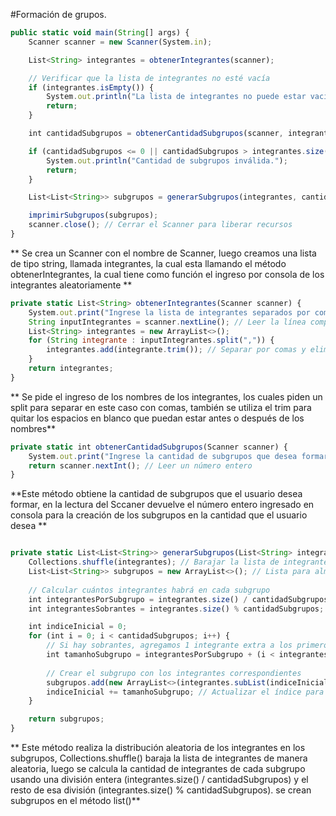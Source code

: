 #Formación de grupos.

```javascript
public static void main(String[] args) {
    Scanner scanner = new Scanner(System.in);

    List<String> integrantes = obtenerIntegrantes(scanner);

    // Verificar que la lista de integrantes no esté vacía
    if (integrantes.isEmpty()) {
        System.out.println("La lista de integrantes no puede estar vacía.");
        return;
    }

    int cantidadSubgrupos = obtenerCantidadSubgrupos(scanner, integrantes.size());

    if (cantidadSubgrupos <= 0 || cantidadSubgrupos > integrantes.size()) {
        System.out.println("Cantidad de subgrupos inválida.");
        return;
    }

    List<List<String>> subgrupos = generarSubgrupos(integrantes, cantidadSubgrupos);

    imprimirSubgrupos(subgrupos);
    scanner.close(); // Cerrar el Scanner para liberar recursos
}

```

** Se crea un Scanner con el nombre de Scanner, luego creamos una lista de tipo string, llamada integrantes, la cual esta llamando el método obtenerIntegrantes, la cual tiene como función el ingreso por consola de los integrantes aleatoriamente **

```javascript
private static List<String> obtenerIntegrantes(Scanner scanner) {
    System.out.print("Ingrese la lista de integrantes separados por coma: ");
    String inputIntegrantes = scanner.nextLine(); // Leer la línea completa
    List<String> integrantes = new ArrayList<>();
    for (String integrante : inputIntegrantes.split(",")) {
        integrantes.add(integrante.trim()); // Separar por comas y eliminar espacios extras
    }
    return integrantes;
}
```

** Se pide el ingreso de los nombres de los integrantes, los cuales piden un split para separar en este caso con comas, también se utiliza el trim para quitar los espacios en blanco que puedan estar antes o después de los nombres**
``` javascript  
private static int obtenerCantidadSubgrupos(Scanner scanner) {
    System.out.print("Ingrese la cantidad de subgrupos que desea formar: ");
    return scanner.nextInt(); // Leer un número entero
}
```
**Este método obtiene la cantidad de subgrupos que el usuario desea formar, en la lectura del Sccaner devuelve el número entero ingresado en consola para la creación de los subgrupos en la cantidad que el usuario desea
**
``` javascript 

private static List<List<String>> generarSubgrupos(List<String> integrantes, int cantidadSubgrupos) {
    Collections.shuffle(integrantes); // Barajar la lista de integrantes de manera aleatoria
    List<List<String>> subgrupos = new ArrayList<>(); // Lista para almacenar los subgrupos
    
    // Calcular cuántos integrantes habrá en cada subgrupo
    int integrantesPorSubgrupo = integrantes.size() / cantidadSubgrupos;
    int integrantesSobrantes = integrantes.size() % cantidadSubgrupos; // Los sobrantes que no caben de manera uniforme

    int indiceInicial = 0;
    for (int i = 0; i < cantidadSubgrupos; i++) {
        // Si hay sobrantes, agregamos 1 integrante extra a los primeros subgrupos
        int tamanhoSubgrupo = integrantesPorSubgrupo + (i < integrantesSobrantes ? 1 : 0);
        
        // Crear el subgrupo con los integrantes correspondientes
        subgrupos.add(new ArrayList<>(integrantes.subList(indiceInicial, indiceInicial + tamanhoSubgrupo)));
        indiceInicial += tamanhoSubgrupo; // Actualizar el índice para el siguiente subgrupo
    }

    return subgrupos;
}
``` 

** Este método realiza la distribución aleatoria de los integrantes en los subgrupos, Collections.shuffle() baraja la lista de integrantes de manera aleatoria, luego se calcula la cantidad de integrantes de cada subgrupo usando una división entera (integrantes.size() / cantidadSubgrupos) y el resto de esa división (integrantes.size() % cantidadSubgrupos).
se crean subgrupos en el método list()**
